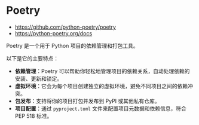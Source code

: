 # Poetry

- https://github.com/python-poetry/poetry
- https://python-poetry.org/docs

Poetry 是一个用于 Python 项目的依赖管理和打包工具。

以下是它的主要特点：

- **依赖管理**：Poetry 可以帮助你轻松地管理项目的依赖关系，自动处理依赖的安装、更新和锁定。
- **虚拟环境**：它会为每个项目创建独立的虚拟环境，避免不同项目之间的依赖冲突。
- **包发布**：支持将你的项目打包并发布到 PyPI 或其他私有仓库。
- **项目配置**：通过 `pyproject.toml` 文件来配置项目元数据和依赖信息，符合 PEP 518 标准。

